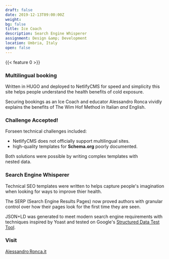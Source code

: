 ```yaml
---
draft: false
date: 2019-12-13T09:00:00Z
weight:
bg: false
title: Ice Coach
description: Search Engine Whisperer
assignment: Design &amp; Development
location: Umbria, Italy
open: false
---
```

{{< feature 0 >}}

<!--
{{< flkty
	path="https://inspiredlabs.co.uk/alessandroronca/images/iwa-alessandroronca-01.jpg"
	hash="cell-b2eb54a8876969fa4077770658518dd928c0ec65"
>}}
-->

<!--AlessandRoronca.it-->

### Multilingual&nbsp;booking

Written in HUGO and deployed to NetlifyCMS for speed and&nbsp;simplicity this site helps people understand the health&nbsp;benefits of cold&nbsp;exposure.

Securing bookings as an Ice&nbsp;Coach and educator Alessandro&nbsp;Ronca vividly explains the benefits of The&nbsp;Wim&nbsp;Hof&nbsp;Method in Italian _and_ English.

### Challenge Accepted!

Forseen technical challenges included:

- NetlifyCMS does not officially support multilingual sites<!--LINK-->.
- high-quality templates for **Schema.org** poorly documented<!--LINK-->.

Both solutions were possible by writing complex templates with nested&nbsp;data.

### Search Engine Whisperer

Technical SEO templates were written to helps capture people's imagination when looking for ways to improve thier&nbsp;health.

The SERP (Search Engine Results Pages) now proved authors with granular control over how their pages look for the first time they are seen.

JSON+LD was generated to meet modern search engine requirements with techniques inspired by&nbsp;Yoast and tested on Google's [Structured Data Test Tool](https://search.google.com/structured-data/testing-tool#url=https%3A%2F%2Falessandroronca.netlify.com).

<!--
### Preview

<a ondragstart="return false" class="btn" data-selector=".cell32" onclick="static();document.getElementById('togglebox').checked = true;">Website</a>
-->

### Visit

[Alessandro Ronca.it](https://alessandroronca.it/)
